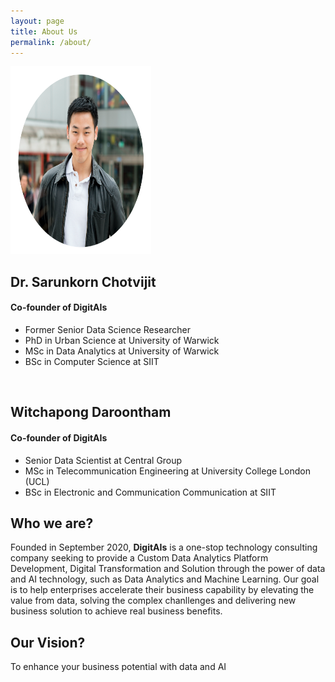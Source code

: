 ```yaml
---
layout: page
title: About Us
permalink: /about/
---
```


<img src='/img/profile/profile_mo.png' width='225' height='300'>
<!-- ![](img/profile/profile_mo.png) -->
<!-- ![](img/profile/profile_mo.png){:height="700px" width="400px"} -->

## Dr. Sarunkorn Chotvijit
#### Co-founder of DigitAIs
* Former Senior Data Science Researcher
* PhD in Urban Science at University of Warwick
* MSc in Data Analytics at University of Warwick
* BSc in Computer Science at SIIT

<br>

## Witchapong Daroontham
#### Co-founder of DigitAIs
* Senior Data Scientist at Central Group
* MSc in Telecommunication Engineering at University College London (UCL)
* BSc in Electronic and Communication Communication at SIIT

<!---
itemise:
* 
* 
-->

## Who we are?
Founded in September 2020, **DigitAIs** is a one-stop technology consulting company seeking to provide a Custom Data Analytics Platform Development, Digital Transformation and Solution through the power of data and AI technology, such as Data Analytics and Machine Learning. Our goal is to help enterprises accelerate their business capability by elevating the value from data, solving the complex chanllenges and delivering new business solution to achieve real business benefits.

## Our Vision?
To enhance your business potential with data and AI
